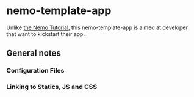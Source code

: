 # nemo-template-app

Unlike [the Nemo Tutorial](https://github.com/capitains/tutorial-nemo),
this nemo-template-app is aimed at developer that want to kickstart their app.

## General notes

### Configuration Files

### Linking to Statics, JS and CSS

